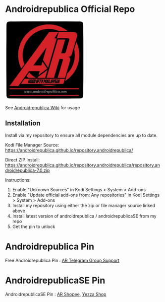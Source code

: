 # Androidrepublica Official Repo 

<img src="https://github.com/androidrepublica/MyPicture/blob/master/icon.png" width="256" height="256" />

See [Androidrepublica Wiki](https://github.com/androidrepublica/repository.androidrepublica/blob/master/README.md) for usage

## Installation 

Install via my repository to ensure all module dependencies are up to date. 

Kodi File Manager Source:
https://androidrepublica.github.io/repository.androidrepublica/

Direct ZIP Install:
https://androidrepublica.github.io/repository.androidrepublica/repository.androidrepublica-7.0.zip 

Instructions:

1. Enable "Unknown Sources" in Kodi Settings > System > Add-ons
2. Enable "Update official add-ons from: Any repositories" in Kodi Settings > System > Add-ons
3. Install my repository using either the zip or file manager source linked above
4. Install latest version of androidrepublica / androidrepublicaSE from my repo
5. Get the pin to unlock

# Androidrepublica Pin

   Free Androidrepublica Pin : [AR Telegram Group Support](https://t.me/armctv)

# AndroidrepublicaSE Pin

   AndroidrepublicaSE Pin : [AR Shopee](https://s.shopee.com.my/9f98dKTvLG), [Yezza Shop](https://androidrepublica.yezza.store/)
     

